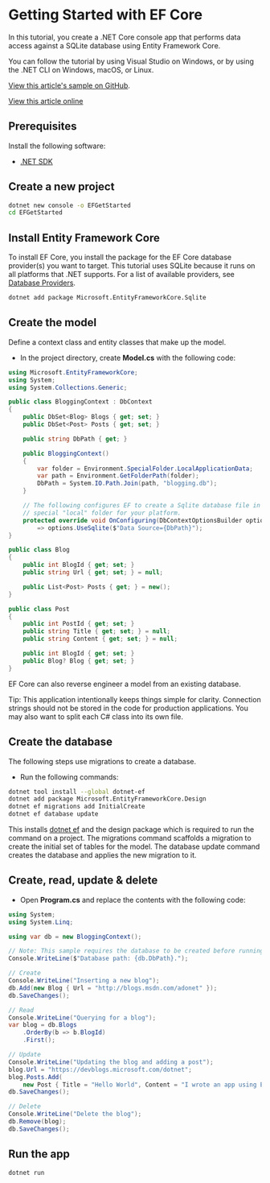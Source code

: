 # Getting Started with EF Core

In this tutorial, you create a .NET Core console app that performs data access against a SQLite database using Entity Framework Core.

You can follow the tutorial by using Visual Studio on Windows, or by using the .NET CLI on Windows, macOS, or Linux.

[View this article's sample on GitHub](https://github.com/dotnet/EntityFramework.Docs/tree/main/samples/core/GetStarted).

[View this article online](https://learn.microsoft.com/en-us/ef/core/get-started/overview/first-app?tabs=netcore-cli>)

## Prerequisites

Install the following software:

- [.NET SDK](https://dotnet.microsoft.com/en-us/download)

## Create a new project

```sh
dotnet new console -o EFGetStarted
cd EFGetStarted
```

## Install Entity Framework Core

To install EF Core, you install the package for the EF Core database provider(s) you want to target. This tutorial uses SQLite because it runs on all platforms that .NET supports. For a list of available providers, see [Database Providers](https://learn.microsoft.com/en-us/ef/core/providers/).

```sh
dotnet add package Microsoft.EntityFrameworkCore.Sqlite
```

## Create the model

Define a context class and entity classes that make up the model.

- In the project directory, create **Model.cs** with the following code:

```c#
using Microsoft.EntityFrameworkCore;
using System;
using System.Collections.Generic;

public class BloggingContext : DbContext
{
    public DbSet<Blog> Blogs { get; set; }
    public DbSet<Post> Posts { get; set; }

    public string DbPath { get; }

    public BloggingContext()
    {
        var folder = Environment.SpecialFolder.LocalApplicationData;
        var path = Environment.GetFolderPath(folder);
        DbPath = System.IO.Path.Join(path, "blogging.db");
    }

    // The following configures EF to create a Sqlite database file in the
    // special "local" folder for your platform.
    protected override void OnConfiguring(DbContextOptionsBuilder options)
        => options.UseSqlite($"Data Source={DbPath}");
}

public class Blog
{
    public int BlogId { get; set; }
    public string Url { get; set; } = null;

    public List<Post> Posts { get; } = new();
}

public class Post
{
    public int PostId { get; set; }
    public string Title { get; set; } = null;
    public string Content { get; set; } = null;

    public int BlogId { get; set; }
    public Blog? Blog { get; set; }
}
```

EF Core can also reverse engineer a model from an existing database.

Tip: This application intentionally keeps things simple for clarity. Connection strings should not be stored in the code for production applications. You may also want to split each C# class into its own file.

## Create the database

The following steps use migrations to create a database.

- Run the following commands:

```sh
dotnet tool install --global dotnet-ef
dotnet add package Microsoft.EntityFrameworkCore.Design
dotnet ef migrations add InitialCreate
dotnet ef database update
```

This installs [dotnet ef](https://learn.microsoft.com/en-us/ef/core/cli/dotnet) and the design package which is required to run the command on a project. The migrations command scaffolds a migration to create the initial set of tables for the model. The database update command creates the database and applies the new migration to it.

## Create, read, update & delete

- Open **Program.cs** and replace the contents with the following code:

```c#
using System;
using System.Linq;

using var db = new BloggingContext();

// Note: This sample requires the database to be created before running.
Console.WriteLine($"Database path: {db.DbPath}.");

// Create
Console.WriteLine("Inserting a new blog");
db.Add(new Blog { Url = "http://blogs.msdn.com/adonet" });
db.SaveChanges();

// Read
Console.WriteLine("Querying for a blog");
var blog = db.Blogs
    .OrderBy(b => b.BlogId)
    .First();

// Update
Console.WriteLine("Updating the blog and adding a post");
blog.Url = "https://devblogs.microsoft.com/dotnet";
blog.Posts.Add(
    new Post { Title = "Hello World", Content = "I wrote an app using EF Core!" });
db.SaveChanges();

// Delete
Console.WriteLine("Delete the blog");
db.Remove(blog);
db.SaveChanges();
```

## Run the app

```sh
dotnet run
```
